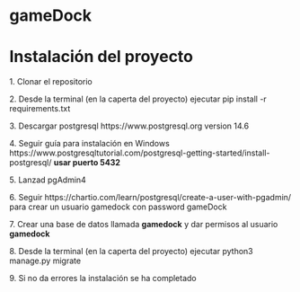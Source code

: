# gameDock

<h1>Instalación del proyecto</h1>
    <p>1. Clonar el repositorio</p>
    <p>2. Desde la terminal (en la caperta del proyecto) ejecutar pip install -r requirements.txt</p>
    <p>3. Descargar postgresql https://www.postgresql.org version 14.6</p>
    <p>4. Seguir guía para instalación en Windows https://www.postgresqltutorial.com/postgresql-getting-started/install-postgresql/ <b>usar puerto 5432</b></p>
    <p>5. Lanzad pgAdmin4</p>
    <p>6. Seguir https://chartio.com/learn/postgresql/create-a-user-with-pgadmin/ para crear un usuario <bu>gamedock</bu> con password <bu>gameDock</bu></p>
    <p>7. Crear una base de datos llamada <b>gamedock</b> y dar permisos al usuario <b>gamedock</b></p>
    <p>8. Desde la terminal (en la caperta del proyecto) ejecutar python3 manage.py migrate</p>
    <p>9. Si no da errores la instalación se ha completado</p>
